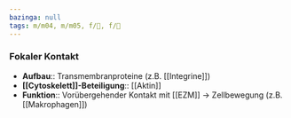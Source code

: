 ```yaml
---
bazinga: null
tags: m/m04, m/m05, f/🔬, f/🧪
---
```

### Fokaler Kontakt
- **Aufbau**:: Transmembranproteine (z.B. [[Integrine]])
- **[[Cytoskelett]]-Beteiligung**:: [[Aktin]]
- **Funktion**:: Vorübergehender Kontakt mit [[EZM]] → Zellbewegung (z.B. [[Makrophagen]])